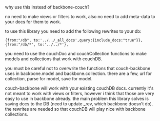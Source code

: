 why use this instead of backbone-couch?

no need to make views or filters to work, also no need to add meta-data to your docs for them to work.

to use this library you need to add the following rewrites to your db:
```	     
{from:"/db", to:'../../_all_docs',query:{include_docs:"true"}},
{from:"/db/*", to:'../../*'},
```

you need to use the couchDoc and couchCollection functions to make models and collections that work with couchDB.

you must be careful not to overwrite the functions that couch-backbone uses in backbone.model and backbone.collection. there are a few, url for collection, parse for model, save for model.

couch-backbone will work with your existing couchDB docs.  currently it's not meant to work with views or filters, however i think that those are very easy to use in backbone already. the main problem this library solves is saving docs to the DB (need to update _rev, which backbone doesn't do). the rewrites are needed so that couchDB will play nice with backbone collections.